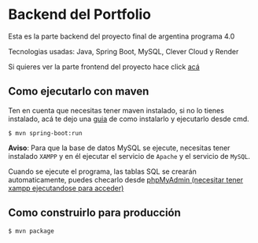 # Backend del Portfolio
Esta es la parte backend del proyecto final de argentina programa 4.0

Tecnologias usadas: Java, Spring Boot, MySQL, Clever Cloud y Render

Si quieres ver la parte frontend del proyecto hace click <a href="https://github.com/AngelesDev/Portfolio-Frontend">acá</a>

## Como ejecutarlo con maven

Ten en cuenta que necesitas tener maven instalado, si no lo tienes instalado, acá te dejo una <a href="https://mkyong.com/maven/how-to-install-maven-in-windows/">guia</a> de como instalarlo y ejecutarlo desde cmd.

`$ mvn spring-boot:run`

**Aviso**: Para que la base de datos MySQL se ejecute, necesitas tener instalado `XAMPP` y en él ejecutar el servicio de `Apache` y el servicio de `MySQL`.

Cuando se ejecute el programa, las tablas SQL se crearán automaticamente, puedes checarlo desde <a href="http://localhost/phpmyadmin" target="_blank">phpMyAdmin (necesitar tener xampp ejecutandose para acceder)</a>

## Como construirlo para producción

`$ mvn package`

